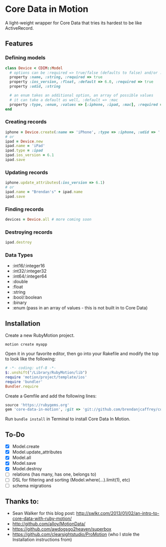 # Core Data in Motion

A light-weight wrapper for Core Data that tries its hardest to be like ActiveRecord.

## Features

### Defining models
```ruby
class Device < CDIM::Model
  # options can be :required => true/false (defaults to false) and/or :default => ...
  property :name, :string, :required => true
  property :ios_version, :float, :default => 6.0, :required => true
  property :udid, :string

  # an enum takes an additional option, an array of possible values
  # it can take a default as well, :default => :mac
  property :type, :enum, :values => [:iphone, :ipad, :mac], :required => true # transparently stored as an :int16
end
```

### Creating records
```ruby
iphone = Device.create(:name => 'iPhone', :type => :iphone, :udid => '...')
# or
ipad = Device.new
ipad.name = 'iPad'
ipad.type = :ipad
ipad.ios_version = 6.1
ipad.save
```

### Updating records
```ruby
iphone.update_attributes(:ios_version => 6.1)
# or
ipad.name = "Brendan's" + ipad.name
ipad.save
```

### Finding records
```ruby
devices = Device.all # more coming soon
```

### Destroying records
```ruby
ipad.destroy
```

### Data Types

* :int16/:integer16
* :int32/:integer32
* :int64/:integer64
* :double
* :float
* :string
* :bool/:boolean
* :binary
* :enum (pass in an array of values - this is not built in to Core Data)

## Installation
Create a new RubyMotion project.

`motion create myapp`

Open it in your favorite editor, then go into your Rakefile and modify the top to look like the following:

```ruby
# -*- coding: utf-8 -*-
$:.unshift("/Library/RubyMotion/lib")
require 'motion/project/template/ios'
require 'bundler'
Bundler.require
```

Create a Gemfile and add the following lines:

```ruby
source 'https://rubygems.org'
gem 'core-data-in-motion', :git => 'git://github.com/brendanjcaffrey/core-data-in-motion.git'
```

Run `bundle install` in Terminal to install Core Data In Motion.

## To-Do

- [x] Model.create
- [x] Model.update_attributes
- [x] Model.all
- [x] Model.save
- [x] Model.destroy
- [ ] relations (has many, has one, belongs to)
- [ ] DSL for filtering and sorting (Model.where(...).limit(1), etc)
- [ ] schema migrations

## Thanks to:

- Sean Walker for this blog post: http://swlkr.com/2013/01/02/an-intro-to-core-data-with-ruby-motion/
- http://github.com/alloy/MotionData/
- https://github.com/awdogsgo2heaven/superbox
- https://github.com/clearsightstudio/ProMotion (who I stole the Installation instructions from)

